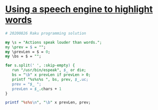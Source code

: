 [1]: https://rosettacode.org/wiki/Using_a_speech_engine_to_highlight_words

# [Using a speech engine to highlight words][1]

```perl
# 20200826 Raku programming solution

my \s = "Actions speak louder than words.";
my \prev = $ = "";
my \prevLen = $ = 0;
my \bs = $ = "";

for s.split(' ', :skip-empty) {
   run "/usr/bin/espeak", $_ or die;
   bs = "\b" x prevLen if prevLen > 0;
   printf "%s%s%s ", bs, prev, $_.uc;
   prev = "$_ ";
   prevLen = $_.chars + 1
}

printf "%s%s\n", "\b" x prevLen, prev;
```
